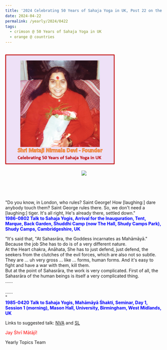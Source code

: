 ```yaml
---
title: '2024 Celebrating 50 Years of Sahaja Yoga in UK, Post 22 on the Eve of Saint George&#8217;s Day'
date: 2024-04-22
permalink: /yearly/2024/0422
tags:
  - crimson @ 50 Years of Sahaja Yoga in UK
  - orange @ countries
---
```


<br>
<div style="text-align: left"><img src="/images/50YearsUK.png" width="350" /></div><br>

<div style="text-align: center"><img src="https://pub-b6058b8fc5314638989cdd5e49178be6.r2.dev/1985-0421_Puja_On_Children_Seminar_Day_2_Mason_Hall_University_Birmingham_UK_01_(Photo_credit_Colin_Heinsen).png" /></div>

<br>
<p style="color:DarkGreen; text-align:center">
<font size="+2"><b></b><br></font>
</p>

<p>
"Do you know, in London, who rules? Saint George! How [laughing:] dare anybody touch them‽ Saint George rules there. So, we don't need a [laughing:] tiger. It's all right, He's already there, settled down."<br>
<font color="blue"><b>1986-0802 Talk to Sahaja Yogis, Arrival for the Inauguration, Tent, Marque, Back Garden, Śhuddhi Camp (now The Hall, Shudy Camps Park), Shudy Camps, Cambridgeshire, UK</b></font><br>
</p>

<p>
"It's said that, "At Sahasrāra, the Goddess incarnates as Mahāmāyā." Because the job She has to do is of a very different nature.<br>
At the Heart chakra, Anāhata, She has to just defend, just defend, the seekers from the clutches of the evil forces, which are also not so subtle. They are ... uh very gross ... like ... forms, human forms. And it's easy to fight and have a war with them, kill them.<br>
But at the point of Sahasrāra, the work is very complicated. First of all, the Sahasrāra of the human beings is itself a very complicated thing.<br>
......<br>
<br>
......<br>
"<br>
<font color="blue"><b>1985-0420 Talk to Sahaja Yogis, Mahāmāyā Śhakti, Seminar, Day 1, Session 1 (morning), Mason Hall, University, Birmingham, West Midlands, UK</b></font><br>
</p>

Links to suggested talk: <a href="https://soundcloud.com/nirmala-vidya-portal/19850420-mahamaya-shakti-1"> NVA</a> and <a href="https://soundcloud.com/sahaja-library/1985-0420-talk-on-mahamaya"> SL</a><br>

<p style="color:red;">Jay Śhrī Mātājī!<br></p>

<p>Yearly Topics Team</p>